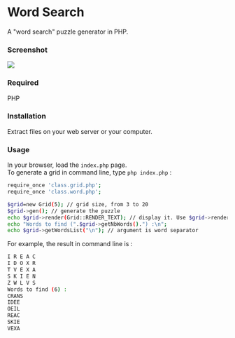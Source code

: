 # Word Search

A "word search" puzzle generator in PHP.

### Screenshot

<img src="https://fr.jeffprod.com/img/blog/motsmeles.png">

### Required

PHP

### Installation

Extract files on your web server or your computer.

### Usage

In your browser, load the `index.php` page.  
To generate a grid in command line, type `php index.php` :

```bash
require_once 'class.grid.php';
require_once 'class.word.php';

$grid=new Grid(5); // grid size, from 3 to 20
$grid->gen(); // generate the puzzle
echo $grid->render(Grid::RENDER_TEXT); // display it. Use $grid->render() for HTML output
echo "Words to find (".$grid->getNbWords().") :\n";
echo $grid->getWordsList("\n"); // argument is word separator
```

For example, the result in command line is :

```bash
I R E A C 
I D O X R 
T V E X A 
S K I E N 
Z W L V S 
Words to find (6) :
CRANS
IDEE
OEIL
REAC
SKIE
VEXA
```
    
